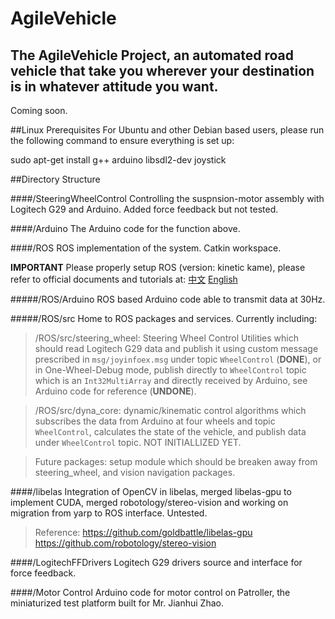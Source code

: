 # AgileVehicle
## The AgileVehicle Project, an automated road vehicle that take you wherever your destination is in whatever attitude you want.
Coming soon.

##Linux Prerequisites
For Ubuntu and other Debian based users, please run the following command to ensure everything is set up:

sudo apt-get install g++ arduino libsdl2-dev joystick

##Directory Structure

####/SteeringWheelControl
Controlling the suspnsion-motor assembly with Logitech G29 and Arduino. Added force feedback but not tested.

####/Arduino
The Arduino code for the function above.

####/ROS
ROS implementation of the system. Catkin workspace.

**IMPORTANT** Please properly setup ROS (version: kinetic kame), please refer to official documents and tutorials at:
[中文](http://wiki.ros.org/cn/ROS/Tutorials)
[English](http://wiki.ros.org/ROS/Tutorials)


#####/ROS/Arduino
ROS based Arduino code able to transmit data at 30Hz.

#####/ROS/src
Home to ROS packages and services. Currently including:

>/ROS/src/steering_wheel: Steering Wheel Control Utilities which should read Logitech G29 data and publish it using custom message prescribed in `msg/joyinfoex.msg` under topic `WheelControl` (**DONE**), or in One-Wheel-Debug mode, publish directly to `WheelControl` topic which is an `Int32MultiArray` and directly received by Arduino, see Arduino code for reference (**UNDONE**).

>/ROS/src/dyna_core: dynamic/kinematic control algorithms which subscribes the data from Arduino at four wheels and topic `WheelControl`, calculates the state of the vehicle, and publish data under `WheelControl` topic. NOT INITIALLIZED YET.

>Future packages: setup module which should be breaken away from steering_wheel, and vision navigation packages.


####/libelas
Integration of OpenCV in libelas, merged libelas-gpu to implement CUDA, merged robotology/stereo-vision and working on migration from yarp to ROS interface. Untested.
> Reference:
> https://github.com/goldbattle/libelas-gpu
> https://github.com/robotology/stereo-vision

####/LogitechFFDrivers
Logitech G29 drivers source and interface for force feedback.


####/Motor Control
Arduino code for motor control on Patroller, the miniaturized test platform built for Mr. Jianhui Zhao.

